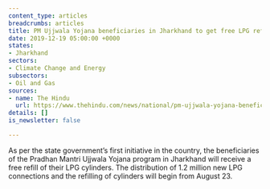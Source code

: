 ```yaml
---
content_type: articles
breadcrumbs: articles
title: PM Ujjwala Yojana beneficiaries in Jharkhand to get free LPG refill
date: 2019-12-19 05:00:00 +0000
states:
- Jharkhand
sectors:
- Climate Change and Energy
subsectors:
- Oil and Gas
sources:
- name: The Hindu
  url: https://www.thehindu.com/news/national/pm-ujjwala-yojana-beneficiaries-in-jharkhand-to-get-free-lpg-refill/article28813147.ece
details: []
is_newsletter: false

---
```

As per the state government’s first initiative in the country, the beneficiaries of the Pradhan Mantri Ujjwala Yojana program in Jharkhand will receive a free refill of their LPG cylinders. The distribution of 1.2 million new LPG connections and the refilling of cylinders will begin from August 23.
